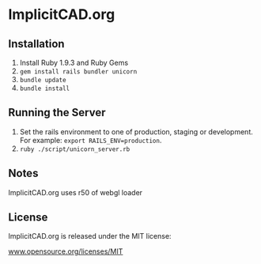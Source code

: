 # ImplicitCAD.org

## Installation

1. Install Ruby 1.9.3 and Ruby Gems
2. `gem install rails bundler unicorn`
3. `bundle update`
4. `bundle install`

## Running the Server

1. Set the rails environment to one of production, staging or development. For example: `export RAILS_ENV=production`.
2. `ruby ./script/unicorn_server.rb`

## Notes

ImplicitCAD.org uses r50 of webgl loader

## License

ImplicitCAD.org is released under the MIT license:

www.opensource.org/licenses/MIT
